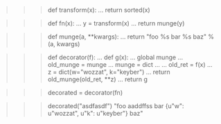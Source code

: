 >>> def transform(x):
...     return sorted(x)

>>> def fn(x):
...     y = transform(x)
...     return munge(y)

>>> def munge(a, **kwargs):
...     return "foo %s bar %s baz" % (a, kwargs)

>>> def decorator(f):
...     def g(x):
...         global munge
...         old_munge = munge
...         munge = dict
... 
...         old_ret = f(x)
...         z = dict(w="wozzat", k="keyber")
...         return old_munge(old_ret, **z)
...     return g

>>> decorated = decorator(fn)

>>> decorated("asdfasdf")
    "foo aaddffss bar {u"w": u"wozzat", u"k": u"keyber"} baz"

